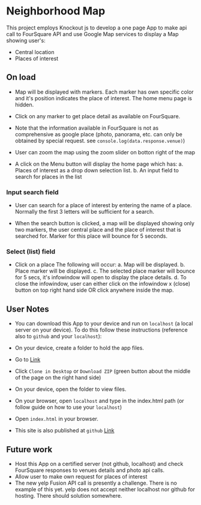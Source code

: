 # Neighborhood Map
This project employs Knockout js  to develop a one page App to make api call to FourSquare API and use Google Map services to display a Map showing user's:
- Central location
- Places of interest 

## On load
- Map will be displayed with markers. Each marker has own specific color and it's position indicates the place of interest. The home menu page is hidden.

- Click on any marker to get place detail as available on FourSquare. 
- Note that the information available in FourSquare is not as comprehensive as google place (photo, panorama, etc. can only be obtained by special request. see `console.log(data.response.venue)`)
- User can zoom the map using the zoom slider on botton right of the map

- A click on the Menu button will display the home page which has:
 a. Places of interest as a drop down selection list.
 b. An input field to search for places in the list

### Input search field
- User can search for a place of interest by entering the name of a place. Normally the first 3 letters will be sufficient for a search.

- When the search button is clicked, a map will be displayed showing only two markers, the user central place and the place of interest that is searched for. Marker for this place will bounce for 5 seconds.

### Select (list) field
- Click on a place The following will occur:
 a. Map will be displayed.
 b. Place marker will be displayed.
 c. The selected place marker will bounce for 5 secs, it's infowindow will open to display the place details.
 d. To close the infowindow, user can either click on the infowindow x (close) button on top right hand side OR click anywhere inside the map.

## User Notes 
- You can download this App to your device and run on `localhost` (a local server on your device). To do this follow these instructions (reference also to `github` and your `localhost`):
- On your device, create a folder to hold the app files.
- Go to [Link](https://github.com/adabonyan/Neighborhood-Map-Project)
- Click `Clone in Desktop` or `Download ZIP` (green button about the middle of the page on the right hand side)
- On your device, open the folder to view files. 
- On your browser, open `localhost` and type in the index.html path (or follow guide on how to use your `localhost`)
- Open `index.html` in your browser.

- This site is also published at `github` [Link](https://adabonyan.github.io/Neighborhood-Map-Project/) 

## Future work
- Host this App on a certified server (not github, localhost) and check FourSquare responses to venues details and photo api calls.
- Allow user to make own request for places of interest
- The new yelp Fusion API call is presently a challenge. There is no example of this yet. yelp does not accept neither localhost nor github for hosting. There should solution somewhere.
